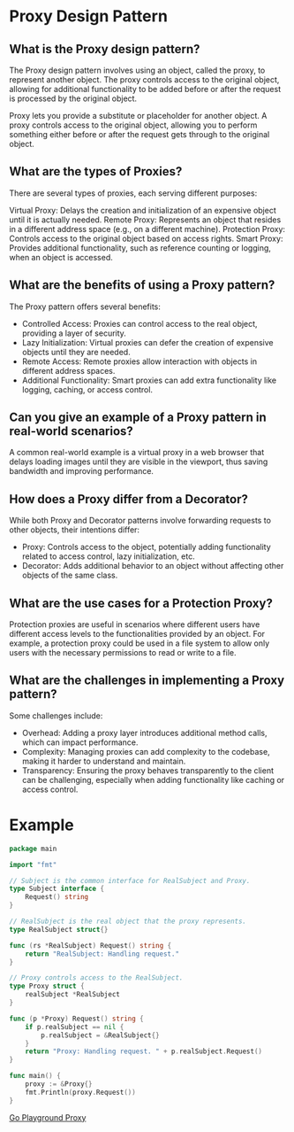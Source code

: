 # Proxy Design Pattern

## What is the Proxy design pattern?
The Proxy design pattern involves using an object, called the proxy, to represent another object. The proxy controls access to the original object, allowing for additional functionality to be added before or after the request is processed by the original object.

Proxy lets you provide a substitute or placeholder for another object. A proxy controls access to the original object, allowing you to perform something either before or after the request gets through to the original object.

## What are the types of Proxies?
There are several types of proxies, each serving different purposes:

Virtual Proxy: Delays the creation and initialization of an expensive object until it is actually needed.
Remote Proxy: Represents an object that resides in a different address space (e.g., on a different machine).
Protection Proxy: Controls access to the original object based on access rights.
Smart Proxy: Provides additional functionality, such as reference counting or logging, when an object is accessed.

## What are the benefits of using a Proxy pattern?
The Proxy pattern offers several benefits:

- Controlled Access: Proxies can control access to the real object, providing a layer of security.
- Lazy Initialization: Virtual proxies can defer the creation of expensive objects until they are needed.
- Remote Access: Remote proxies allow interaction with objects in different address spaces.
- Additional Functionality: Smart proxies can add extra functionality like logging, caching, or access control.

## Can you give an example of a Proxy pattern in real-world scenarios?
A common real-world example is a virtual proxy in a web browser that delays loading images until they are visible in the viewport, thus saving bandwidth and improving performance.

## How does a Proxy differ from a Decorator?
While both Proxy and Decorator patterns involve forwarding requests to other objects, their intentions differ:

- Proxy: Controls access to the object, potentially adding functionality related to access control, lazy initialization, etc.
- Decorator: Adds additional behavior to an object without affecting other objects of the same class.

## What are the use cases for a Protection Proxy?
Protection proxies are useful in scenarios where different users have different access levels to the functionalities provided by an object. For example, a protection proxy could be used in a file system to allow only users with the necessary permissions to read or write to a file.

## What are the challenges in implementing a Proxy pattern?
Some challenges include:
- Overhead: Adding a proxy layer introduces additional method calls, which can impact performance.
- Complexity: Managing proxies can add complexity to the codebase, making it harder to understand and maintain.
- Transparency: Ensuring the proxy behaves transparently to the client can be challenging, especially when adding functionality like caching or access control.

# Example

```go
package main

import "fmt"

// Subject is the common interface for RealSubject and Proxy.
type Subject interface {
	Request() string
}

// RealSubject is the real object that the proxy represents.
type RealSubject struct{}

func (rs *RealSubject) Request() string {
	return "RealSubject: Handling request."
}

// Proxy controls access to the RealSubject.
type Proxy struct {
	realSubject *RealSubject
}

func (p *Proxy) Request() string {
	if p.realSubject == nil {
		p.realSubject = &RealSubject{}
	}
	return "Proxy: Handling request. " + p.realSubject.Request()
}

func main() {
	proxy := &Proxy{}
	fmt.Println(proxy.Request())
}
```

[Go Playground Proxy](https://go.dev/play/p/FHLaKRsfs_0)